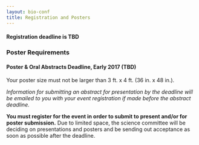 ```yaml
---
layout: bio-conf
title: Registration and Posters
---
```


#### Registration deadline is TBD


### Poster Requirements

#### Poster & Oral Abstracts Deadline, Early 2017 (TBD)

Your poster size must not be larger than 3 ft. x 4 ft. (36 in. x 48 in.).

*Information for submitting an abstract for presentation by the deadline will be emailed to you with your event registration if made before the abstract deadline.*

**You must register for the event in order to submit to present and/or for poster submission.** Due to limited space, the science committee will be deciding on presentations and posters and be sending out acceptance as soon as possible after the deadline.
